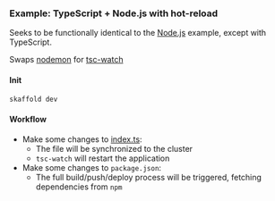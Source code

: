 ### Example: TypeScript + Node.js with hot-reload

Seeks to be functionally identical to the [Node.js](../nodejs) example, except with TypeScript.

Swaps [nodemon](https://nodemon.io/) for [tsc-watch](https://github.com/gilamran/tsc-watch#the-nodemon-for-typescript)

#### Init

```bash
skaffold dev
```

#### Workflow

* Make some changes to [index.ts](./backend/src/index.ts):
    * The file will be synchronized to the cluster
    * `tsc-watch` will restart the application
* Make some changes to `package.json`:
    * The full build/push/deploy process will be triggered, fetching dependencies from `npm`
